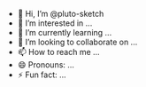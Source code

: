 - 👋 Hi, I’m @pluto-sketch
- 👀 I’m interested in ...
- 🌱 I’m currently learning ...
- 💞️ I’m looking to collaborate on ...
- 📫 How to reach me ...
- 😄 Pronouns: ...
- ⚡ Fun fact: ...

<!---
pluto-sketch/pluto-sketch is a ✨ special ✨ repository because its `README.md` (this file) appears on your GitHub profile.
You can click the Preview link to take a look at your changes.
--->
